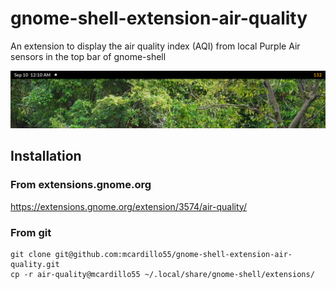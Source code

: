# gnome-shell-extension-air-quality
An extension to display the air quality index (AQI) from local Purple Air sensors in the top bar of gnome-shell

![Screenshot](air-quality@mcardillo55/screenshots/screenshot.png)

## Installation

### From extensions.gnome.org

https://extensions.gnome.org/extension/3574/air-quality/

### From git

    git clone git@github.com:mcardillo55/gnome-shell-extension-air-quality.git
    cp -r air-quality@mcardillo55 ~/.local/share/gnome-shell/extensions/
